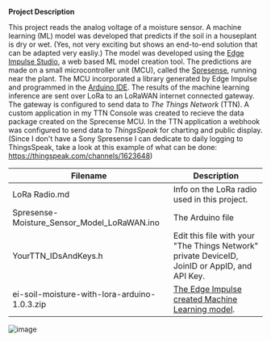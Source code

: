 **Project Description**

This project reads the analog voltage of a moisture sensor. A machine learning (ML) model was developed that predicts if the soil in a houseplant is dry or wet. (Yes, not very exciting but shows an end-to-end solution that can be adapted very easliy.) The model was developed using the [Edge Impulse Studio](https://www.edgeimpulse.com/), a web based ML model creation tool.  The predictions are made on a small microcontroller unit (MCU), called the [Spresense](https://developer.sony.com/develop/spresense/specifications), running near the plant. The MCU incorporated a library generated by Edge Impulse and programmed in the [Arduino IDE](https://www.arduino.cc/en/software).  The results of the machine learning inference are sent over LoRa to an LoRaWAN internet connected gateway.  The gateway is configured to send data to *The Things Network* (TTN). A custom application in my TTN Console was created to recieve the data package created on the Sprecense MCU. In the TTN application a webhook was configured to send data to *ThingsSpeak* for charting and public display. (Since I don't have a Sony Spresense I can dedicate to daily logging to ThingsSpeak, take a look at this example of what can be done: https://thingspeak.com/channels/1623648)

| Filename                                    | Description                                 |             
| ------------------------------------------- | ------------------------------------------- |
| LoRa Radio.md                               | Info on the LoRa radio used in this project.| 
| Spresense-Moisture_Sensor_Model_LoRaWAN.ino | The Arduino file |
| YourTTN_IDsAndKeys.h                        | Edit this file with your "The Things Network" private DeviceID, JoinID or AppID, and API Key.|
| ei-soil-moisture-with-lora-arduino-1.0.3.zip| [The Edge Impulse created Machine Learning model](https://studio.edgeimpulse.com/public/167207/latest).| 

![image](https://user-images.githubusercontent.com/92460732/207224619-3d6c33f8-2ee5-4db0-bd2e-2a648fe3ecfc.png)


